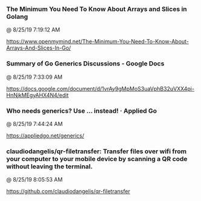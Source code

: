 ﻿

### The Minimum You Need To Know About Arrays and Slices in Golang
@ 8/25/19 7:19:12 AM

https://www.openmymind.net/The-Minimum-You-Need-To-Know-About-Arrays-And-Slices-In-Go/



### Summary of Go Generics Discussions - Google Docs
@ 8/25/19 7:33:09 AM

https://docs.google.com/document/d/1vrAy9gMpMoS3uaVphB32uVXX4pi-HnNjkMEgyAHX4N4/edit



### Who needs generics? Use ... instead! · Applied Go
@ 8/25/19 7:44:24 AM

https://appliedgo.net/generics/



### claudiodangelis/qr-filetransfer: Transfer files over wifi from your computer to your mobile device by scanning a QR code without leaving the terminal.
@ 8/25/19 8:05:53 AM

https://github.com/claudiodangelis/qr-filetransfer

